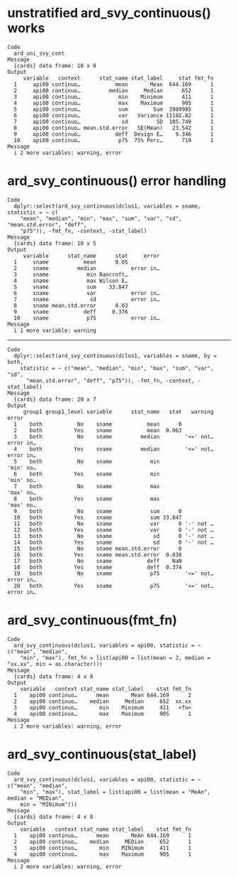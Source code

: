 # unstratified ard_svy_continuous() works

    Code
      ard_uni_svy_cont
    Message
      {cards} data frame: 10 x 8
    Output
         variable   context      stat_name stat_label     stat fmt_fn
      1     api00 continuo…           mean       Mean  644.169      1
      2     api00 continuo…         median     Median      652      1
      3     api00 continuo…            min    Minimum      411      1
      4     api00 continuo…            max    Maximum      905      1
      5     api00 continuo…            sum        Sum  3989985      1
      6     api00 continuo…            var   Variance 11182.82      1
      7     api00 continuo…             sd         SD  105.749      1
      8     api00 continuo… mean.std.error   SE(Mean)   23.542      1
      9     api00 continuo…           deff  Design E…    9.346      1
      10    api00 continuo…            p75  75% Perc…      719      1
    Message
      i 2 more variables: warning, error

# ard_svy_continuous() error handling

    Code
      dplyr::select(ard_svy_continuous(dclus1, variables = sname, statistic = ~ c(
        "mean", "median", "min", "max", "sum", "var", "sd", "mean.std.error", "deff",
        "p75")), -fmt_fn, -context, -stat_label)
    Message
      {cards} data frame: 10 x 5
    Output
         variable      stat_name      stat     error
      1     sname           mean      0.05          
      2     sname         median           error in…
      3     sname            min Bancroft…          
      4     sname            max Wilson E…          
      5     sname            sum    33.847          
      6     sname            var           error in…
      7     sname             sd           error in…
      8     sname mean.std.error      0.03          
      9     sname           deff     0.376          
      10    sname            p75           error in…
    Message
      i 1 more variable: warning

---

    Code
      dplyr::select(ard_svy_continuous(dclus1, variables = sname, by = both,
        statistic = ~ c("mean", "median", "min", "max", "sum", "var", "sd",
          "mean.std.error", "deff", "p75")), -fmt_fn, -context, -stat_label)
    Message
      {cards} data frame: 20 x 7
    Output
         group1 group1_level variable      stat_name   stat   warning     error
      1    both           No    sname           mean      0                    
      2    both          Yes    sname           mean  0.063                    
      3    both           No    sname         median        '<=' not… error in…
      4    both          Yes    sname         median        '<=' not… error in…
      5    both           No    sname            min                  'min' no…
      6    both          Yes    sname            min                  'min' no…
      7    both           No    sname            max                  'max' no…
      8    both          Yes    sname            max                  'max' no…
      9    both           No    sname            sum      0                    
      10   both          Yes    sname            sum 33.847                    
      11   both           No    sname            var      0 '-' not …          
      12   both          Yes    sname            var      0 '-' not …          
      13   both           No    sname             sd      0 '-' not …          
      14   both          Yes    sname             sd      0 '-' not …          
      15   both           No    sname mean.std.error      0                    
      16   both          Yes    sname mean.std.error  0.038                    
      17   both           No    sname           deff    NaN                    
      18   both          Yes    sname           deff  0.374                    
      19   both           No    sname            p75        '<=' not… error in…
      20   both          Yes    sname            p75        '<=' not… error in…

# ard_svy_continuous(fmt_fn)

    Code
      ard_svy_continuous(dclus1, variables = api00, statistic = ~ c("mean", "median",
        "min", "max"), fmt_fn = list(api00 = list(mean = 2, median = "xx.xx", min = as.character)))
    Message
      {cards} data frame: 4 x 8
    Output
        variable   context stat_name stat_label    stat fmt_fn
      1    api00 continuo…      mean       Mean 644.169      2
      2    api00 continuo…    median     Median     652  xx.xx
      3    api00 continuo…       min    Minimum     411   <fn>
      4    api00 continuo…       max    Maximum     905      1
    Message
      i 2 more variables: warning, error

# ard_svy_continuous(stat_label)

    Code
      ard_svy_continuous(dclus1, variables = api00, statistic = ~ c("mean", "median",
        "min", "max"), stat_label = list(api00 = list(mean = "MeAn", median = "MEDian",
        min = "MINimum")))
    Message
      {cards} data frame: 4 x 8
    Output
        variable   context stat_name stat_label    stat fmt_fn
      1    api00 continuo…      mean       MeAn 644.169      1
      2    api00 continuo…    median     MEDian     652      1
      3    api00 continuo…       min    MINimum     411      1
      4    api00 continuo…       max    Maximum     905      1
    Message
      i 2 more variables: warning, error

